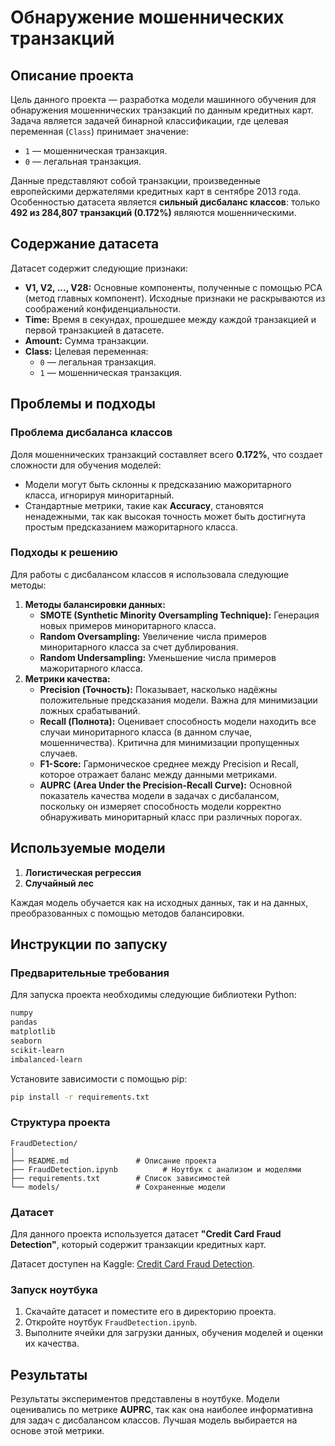 # Обнаружение мошеннических транзакций

## Описание проекта

Цель данного проекта — разработка модели машинного обучения для обнаружения мошеннических транзакций по данным кредитных карт. Задача является задачей бинарной классификации, где целевая переменная (`Class`) принимает значение:
- `1` — мошенническая транзакция.
- `0` — легальная транзакция.

Данные представляют собой транзакции, произведенные европейскими держателями кредитных карт в сентябре 2013 года. Особенностью датасета является **сильный дисбаланс классов**: только **492 из 284,807 транзакций (0.172%)** являются мошенническими.

## Содержание датасета

Датасет содержит следующие признаки:
- **V1, V2, ..., V28:** Основные компоненты, полученные с помощью PCA (метод главных компонент). Исходные признаки не раскрываются из соображений конфиденциальности.
- **Time:** Время в секундах, прошедшее между каждой транзакцией и первой транзакцией в датасете.
- **Amount:** Сумма транзакции.
- **Class:** Целевая переменная:
  - `0` — легальная транзакция.
  - `1` — мошенническая транзакция.

## Проблемы и подходы

### Проблема дисбаланса классов
Доля мошеннических транзакций составляет всего **0.172%**, что создает сложности для обучения моделей:
- Модели могут быть склонны к предсказанию мажоритарного класса, игнорируя миноритарный.
- Стандартные метрики, такие как **Accuracy**, становятся ненадежными, так как высокая точность может быть достигнута простым предсказанием мажоритарного класса.

### Подходы к решению
Для работы с дисбалансом классов я использовала следующие методы:
1. **Методы балансировки данных:**
   - **SMOTE (Synthetic Minority Oversampling Technique):** Генерация новых примеров миноритарного класса.
   - **Random Oversampling:** Увеличение числа примеров миноритарного класса за счет дублирования.
   - **Random Undersampling:** Уменьшение числа примеров мажоритарного класса.
2. **Метрики качества:**
     - **Precision (Точность):** Показывает, насколько надёжны положительные предсказания модели. Важна для минимизации ложных срабатываний.
     - **Recall (Полнота):** Оценивает способность модели находить все случаи миноритарного класса (в данном случае, мошенничества). Критична для минимизации пропущенных случаев.
     - **F1-Score:** Гармоническое среднее между Precision и Recall, которое отражает баланс между данными метриками.
     - **AUPRC (Area Under the Precision-Recall Curve):** Основной показатель качества модели в задачах с дисбалансом, поскольку он измеряет способность модели корректно обнаруживать миноритарный класс при различных порогах.

## Используемые модели

1. **Логистическая регрессия**
2. **Случайный лес**

Каждая модель обучается как на исходных данных, так и на данных, преобразованных с помощью методов балансировки.

## Инструкции по запуску

### Предварительные требования
Для запуска проекта необходимы следующие библиотеки Python:
```bash
numpy
pandas
matplotlib
seaborn
scikit-learn
imbalanced-learn
```

Установите зависимости с помощью pip:
```bash
pip install -r requirements.txt
```

### Структура проекта
```
FraudDetection/
│
├── README.md               # Описание проекта
├── FraudDetection.ipynb          # Ноутбук с анализом и моделями
├── requirements.txt        # Список зависимостей
└── models/                 # Сохраненные модели
```
### Датасет

Для данного проекта используется датасет **"Credit Card Fraud Detection"**, который содержит транзакции кредитных карт. 

Датасет доступен на Kaggle: [Credit Card Fraud Detection](https://www.kaggle.com/datasets/mlg-ulb/creditcardfraud).

### Запуск ноутбука
1. Скачайте датасет и поместите его в директорию проекта.
2. Откройте ноутбук `FraudDetection.ipynb`.
3. Выполните ячейки для загрузки данных, обучения моделей и оценки их качества.

## Результаты

Результаты экспериментов представлены в ноутбуке. Модели оценивались по метрике **AUPRC**, так как она наиболее информативна для задач с дисбалансом классов. Лучшая модель выбирается на основе этой метрики.
